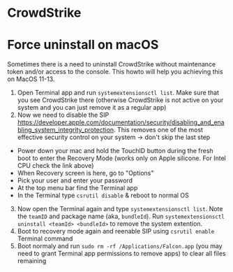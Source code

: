 # CrowdStrike

# Force uninstall on macOS
Sometimes there is a need to uninstall CrowdStrike without maintenance token and/or access to the console. 
This howto will help you achieving this on MacOS 11-13. 

1. Open Terminal app and run ```systemextensionsctl list```. Make sure that you see CrowdStrike there (otherwise CrowdStrike is not active on your system and you can just remove it as a regular app)
2. Now we need to disable the SIP https://developer.apple.com/documentation/security/disabling_and_enabling_system_integrity_protection. This removes one of the most effective security control on your system -> don't skip the last step
- Power down your mac and hold the TouchID button during the fresh boot to enter the Recovery Mode (works only on Apple silicone. For Intel CPU check the link above)
- When Recovery screen is here, go to "Options"
- Pick your user and enter your password
- At the top menu bar find the Terminal app
- In the Terminal type ```csrutil disable``` & reboot to normal OS
3. Now open the Terminal again and type ```systemextensionsctl list```. Note the ```teamID``` and package name (aka, ```bundleId```). Run ```systemextensionsctl uninstall <teamId> <bundleId>``` to remove the system extention. 
4. Boot to recovery mode again and reenable SIP using ```csrutil enable``` Terminal command
5. Boot normaly and run ```sudo rm -rf /Applications/Falcon.app``` (you may need to grant Terminal app permissions to remove apps) to clear all files remaining
